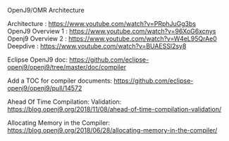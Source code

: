 OpenJ9/OMR Architecture

Architecture : https://www.youtube.com/watch?v=PRphJuGg3bs  
OpenJ9 Overview 1 : https://www.youtube.com/watch?v=96XoG6xcnys  
Openj9 Overview 2 : https://www.youtube.com/watch?v=W4eL95QrAe0  
Deepdive : https://www.youtube.com/watch?v=BUAESSl2sy8  


Eclipse OpenJ9 doc: https://github.com/eclipse-openj9/openj9/tree/master/doc/compiler  


Add a TOC for compiler documents:  https://github.com/eclipse-openj9/openj9/pull/14572

Ahead Of Time Compilation: Validation:  https://blog.openj9.org/2018/11/08/ahead-of-time-compilation-validation/

Allocating Memory in the Compiler:  https://blog.openj9.org/2018/06/28/allocating-memory-in-the-compiler/
